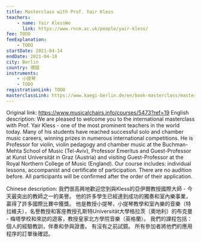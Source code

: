 ```yaml
---
title: Masterclass with Prof. Yair Kless
teachers:
	- name: Yair KlessWe
	  link: https://www.rncm.ac.uk/people/yair-kless/
fee: TODO
feeExplanation: 
	- TODO
startDate: 2021-04-14
endDate: 2021-04-18
city: Berlin
country: 德國
instruments:
	- 小提琴
	- TODO
registrationLink: TODO
masterclassLink: https://www.kaegi-berlin.de/en/book-masterclass/masterclass-with-prof-yair-kless
---
```

Original link: https://www.musicalchairs.info/courses/5473?ref=19
English description:
We are pleased to welcome you to the international masterclass with Prof.
 Yair Kless - one of the most prominent teachers in the world today.
Many of his students have reached successful solo and chamber music careers, winning prizes in numerous international competitions.
He is Professor for violin, violin pedagogy and chamber music at the Buchman-Mehta School of Music (Tel-Aviv), Professor Emeritus and Guest-Professor at Kunst Universität in Graz (Austria) and visiting Guest-Professor at the Royal Northern College of Music (England).
Our course includes: individual lessons, accompanist and certificate of participation.
 There are no audition before.
 All participants will be confirmed after the order of their application.


Chinese description:
我們很高興地歡迎您到與Kless的亞伊爾教授國際大師 - 今天最突出的教師之一的美譽。
他的許多學生已經達到成功的獨奏和室內樂事業，贏得了許多國際比賽中獲獎。
他是教授小提琴，小提琴教學和室內樂的音樂（特拉維夫），名譽教授和客座教授孔斯特Universität大學格拉茨（奧地利）的布克曼 - 梅塔學校和來訪的遊客，教授皇家北方學院音樂（英格蘭）。
我們的課程包括：個人的經驗教訓，伴奏和參與證書。
有沒有之前試鏡。
所有參加者將他們的應用程序的訂單後確認。

